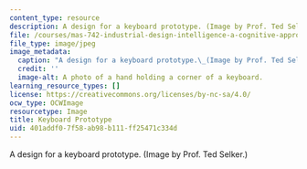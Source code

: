 ```yaml
---
content_type: resource
description: A design for a keyboard prototype. (Image by Prof. Ted Selker.)
file: /courses/mas-742-industrial-design-intelligence-a-cognitive-approach-to-engineering-fall-2003/401addf07f58ab98b111ff25471c334d_mas-742f03.jpg
file_type: image/jpeg
image_metadata:
  caption: "A design for a keyboard prototype.\_(Image by Prof. Ted Selker.)"
  credit: ''
  image-alt: A photo of a hand holding a corner of a keyboard.
learning_resource_types: []
license: https://creativecommons.org/licenses/by-nc-sa/4.0/
ocw_type: OCWImage
resourcetype: Image
title: Keyboard Prototype
uid: 401addf0-7f58-ab98-b111-ff25471c334d
---
```

A design for a keyboard prototype. (Image by Prof. Ted Selker.)